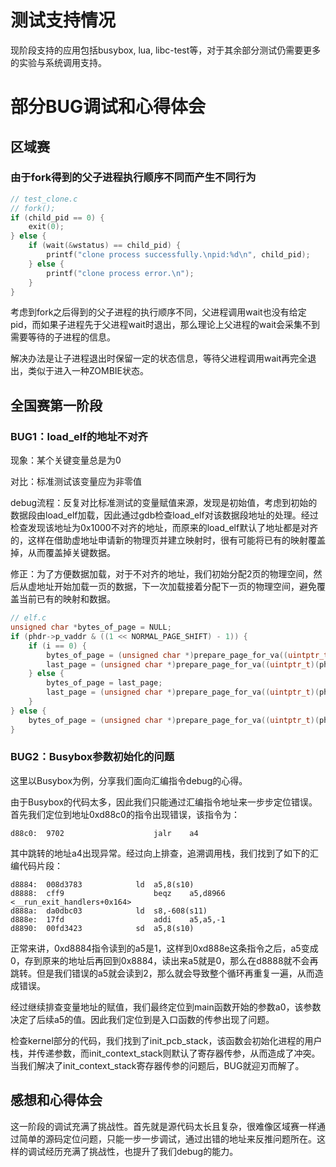 # 测试支持情况

现阶段支持的应用包括busybox, lua, libc-test等，对于其余部分测试仍需要更多的实验与系统调用支持。

# 部分BUG调试和心得体会

## 区域赛

### 由于fork得到的父子进程执行顺序不同而产生不同行为

```C
// test_clone.c
// fork();
if (child_pid == 0) {
    exit(0);
} else {
    if (wait(&wstatus) == child_pid) {
        printf("clone process successfully.\npid:%d\n", child_pid);
    } else {
        printf("clone process error.\n");
    }
}
```

考虑到fork之后得到的父子进程的执行顺序不同，父进程调用wait也没有给定pid，而如果子进程先于父进程wait时退出，那么理论上父进程的wait会采集不到需要等待的子进程的信息。

解决办法是让子进程退出时保留一定的状态信息，等待父进程调用wait再完全退出，类似于进入一种ZOMBIE状态。

## 全国赛第一阶段

### BUG1：load_elf的地址不对齐

现象：某个关键变量总是为0

对比：标准测试该变量应为非零值

debug流程：反复对比标准测试的变量赋值来源，发现是初始值，考虑到初始的数据段由load_elf加载，因此通过gdb检查load_elf对该数据段地址的处理。经过检查发现该地址为0x1000不对齐的地址，而原来的load_elf默认了地址都是对齐的，这样在借助虚地址申请新的物理页并建立映射时，很有可能将已有的映射覆盖掉，从而覆盖掉关键数据。

修正：为了方便数据加载，对于不对齐的地址，我们初始分配2页的物理空间，然后从虚地址开始加载一页的数据，下一次加载接着分配下一页的物理空间，避免覆盖当前已有的映射和数据。

```c
// elf.c
unsigned char *bytes_of_page = NULL;
if (phdr->p_vaddr & ((1 << NORMAL_PAGE_SHIFT) - 1)) {
    if (i == 0) {
        bytes_of_page = (unsigned char *)prepare_page_for_va((uintptr_t)(phdr->p_vaddr + i), pgdir);
        last_page = (unsigned char *)prepare_page_for_va((uintptr_t)(phdr->p_vaddr + i + NORMAL_PAGE_SIZE), pgdir);
    } else {
        bytes_of_page = last_page;
        last_page = (unsigned char *)prepare_page_for_va((uintptr_t)(phdr->p_vaddr + i + NORMAL_PAGE_SIZE), pgdir);
    }
} else {
    bytes_of_page = (unsigned char *)prepare_page_for_va((uintptr_t)(phdr->p_vaddr + i), pgdir);
}
```

### BUG2：Busybox参数初始化的问题

这里以Busybox为例，分享我们面向汇编指令debug的心得。

由于Busybox的代码太多，因此我们只能通过汇编指令地址来一步步定位错误。首先我们定位到地址0xd88c0的指令出现错误，该指令为：

```
d88c0:	9702                	jalr	a4
```

其中跳转的地址a4出现异常。经过向上排查，追溯调用栈，我们找到了如下的汇编代码片段：

```
d8884:	008d3783          	ld	a5,8(s10)
d8888:	cff9                	beqz	a5,d8966 <__run_exit_handlers+0x164>
d888a:	da0dbc03          	ld	s8,-608(s11)
d888e:	17fd                	addi	a5,a5,-1
d8890:	00fd3423          	sd	a5,8(s10)
```

正常来讲，0xd8884指令读到的a5是1，这样到0xd888e这条指令之后，a5变成0，存到原来的地址后再回到0x8884，读出来a5就是0，那么在d8888就不会再跳转。但是我们错误的a5就会读到2，那么就会导致整个循环再重复一遍，从而造成错误。

经过继续排查变量地址的赋值，我们最终定位到main函数开始的参数a0，该参数决定了后续a5的值。因此我们定位到是入口函数的传参出现了问题。

检查kernel部分的代码，我们找到了init_pcb_stack，该函数会初始化进程的用户栈，并传递参数，而init_context_stack则默认了寄存器传参，从而造成了冲突。当我们解决了init_context_stack寄存器传参的问题后，BUG就迎刃而解了。

## 感想和心得体会

这一阶段的调试充满了挑战性。首先就是源代码太长且复杂，很难像区域赛一样通过简单的源码定位问题，只能一步一步调试，通过出错的地址来反推问题所在。这样的调试经历充满了挑战性，也提升了我们debug的能力。